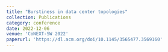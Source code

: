```yaml
---
title: "Burstiness in data center topologies"
collection: Publications
category: conference
date: 2022-12-06
venue: 'CoNEXT-SW 2022'
paperurl: 'https://dl.acm.org/doi/10.1145/3565477.3569160'
---
```

